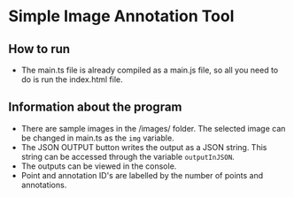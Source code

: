 # Simple Image Annotation Tool

## How to run
* The main.ts file is already compiled as a main.js file, so all you need to do is run the index.html file.


## Information about the program
* There are sample images in the /images/ folder.  The selected image can be changed in main.ts as the `img` variable.
* The JSON OUTPUT button writes the output as a JSON string.  This string can be accessed through the variable `outputInJSON`.
* The outputs can be viewed in the console.
* Point and annotation ID's are labelled by the number of points and annotations.